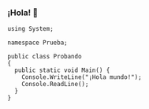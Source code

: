 ### ¡Hola! 👋

<!--
**CarlosBinary/CarlosBinary** is a ✨ _special_ ✨ repository because its `README.md` (this file) appears on your GitHub profile.

Here are some ideas to get you started:

- 🔭 I’m currently working on ...
- 🌱 I’m currently learning ...
- 👯 I’m looking to collaborate on ...
- 🤔 I’m looking for help with ...
- 💬 Ask me about ...
- 📫 How to reach me: ...
- 😄 Pronouns: ...
- ⚡ Fun fact: ...
-->
```
using System;

namespace Prueba;

public class Probando
{
  public static void Main() {
    Console.WriteLine("¡Hola mundo!");
    Console.ReadLine();
  }
}
